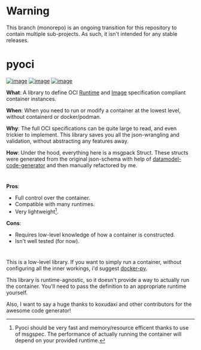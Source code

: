 # Warning
This branch (monorepo) is an ongoing transition for this repository to contain multiple sub-projects.
As such, it isn't intended for any stable releases.

# pyoci

[![image](https://img.shields.io/pypi/v/pyoci.svg)](https://pypi.python.org/pypi/pyoci)
[![image](https://img.shields.io/pypi/l/pyoci.svg)](https://pypi.python.org/pypi/pyoci)
[![image](https://img.shields.io/pypi/pyversions/pyoci.svg)](https://pypi.python.org/pypi/pyoci)

**What**: A library to define OCI [Runtime](https://github.com/opencontainers/runtime-spec) and [Image](https://github.com/opencontainers/image-spec) specification compliant container instances.

**When**: When you need to run or modify a container at the lowest level, without containerd or docker/podman.

**Why**: The full OCI specifications can be quite large to read, and even trickier to implement. This library saves you all the json-wrangling and validation, without abstracting any features away.

**How**: Under the hood, everything here is a msgpack Struct. These structs were generated from the original json-schema with help of [datamodel-code-generator](https://github.com/koxudaxi/datamodel-code-generator) and then manually refactored by me.

#
**Pros**:
- Full control over the container.
- Compatible with many runtimes.
- Very lightweight[^1].

**Cons**:
- Requires low-level knowledge of how a container is constructed.
- Isn't well tested (for now).

#

This is a low-level library. If you want to simply run a container, without configuring all the inner workings, i'd suggest [docker-py](https://github.com/docker/docker-py).

This library is runtime-agnostic, so it doesn't provide a way to actually run the container. You'll need to pass the definition to an appropriate runtime yourself.

Also, I want to say a huge thanks to koxudaxi and other contributors for the awesome code generator!

[^1]: Pyoci should be very fast and memory/resource efficent thanks to use of msgspec. The performance of actually running the container will depend on your provided runtime.